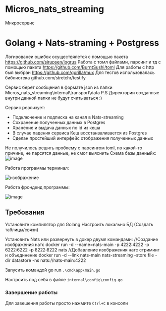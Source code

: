 # Micros_nats_streaming
Микросервис

# Golang + Nats-straming + Postgress 

Логированеи ошибок осуществялется с помощью пакета https://github.com/sirupsen/logrus
Работа с томл файлами, парсинг и тд с помощью пакета https://github.com/BurntSushi/toml
Для работы с http был выбран https://github.com/gorilla/mux
Для тестов использовалась библиотека github.com/stretchr/testify

Сервис берет сообщения в формате json из папки Micros_nats_streaming\internal\transport\data
P.S Директории созданные внутри данной папки не будут считываться :)

Сервис реализует:
- Подключение и подписка на канал в Nats-streaming
- Сохранение полученных данных в Postgres
- Хранение и выдача данных по id из кеша
- В случае падения сервиса Кеш восстанваливается из Postgres
- Сделан простейший интерфейс отображения полученных данных

Не получилось решить проблему с парсингом toml, по какой-то причине, не парсятся данные, не смог выяснить
Схема базы данныйх:
![image](https://user-images.githubusercontent.com/97671717/216770355-dad83f7d-bc2d-46b0-8013-d52daec76d41.png)

Работа программы терминал:

![изображение](https://user-images.githubusercontent.com/97671717/216824297-c3a5bf58-bbfd-450f-859b-b4230b48d25d.png)


Работа фронденд программы:

![image](https://user-images.githubusercontent.com/97671717/216770468-a4487f96-9c31-4312-ae42-435ec3998c96.png)

## Требования
Установите компилятор для Golang 
Настроить локально БД (Создать таблицы/связи)

Установить Nats или развернуть в докер двумя командами:
//Создание изображения натс
docker run -d --name=nats-main -p 4222:4222 -p 6222:6222 -p 8222:8222 nats
//Добавление изображения натс стриминг и объединение 
docker run -d --link nats-main nats-streaming -store file -dir datastore -ns nats://nats-main:4222

Запусить командой go run `.\cmd\app\main.go`

Настроить под себя в файле `internal\config\config.go`

### Завершение работы
Для завешения работы просто нажмите `Ctrl+C` в консоли
